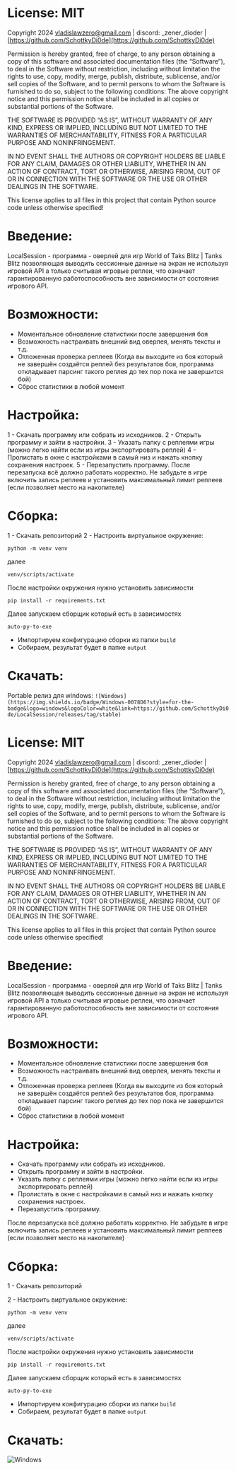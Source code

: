 # License: MIT
Copyright 2024 [vladislawzero@gmail.com](mailto:vladislawzero@gmail.com) | discord: _zener_dioder | [https://github.com/SchottkyDi0de](https://github.com/SchottkyDi0de)

Permission is hereby granted, free of charge, to any person obtaining a copy of this software and associated documentation files (the “Software”), to deal in the Software without restriction, including without limitation the rights to use, copy, modify, merge, publish, distribute, sublicense, and/or sell copies of the Software, and to permit persons to whom the Software is furnished to do so, subject to the following conditions: The above copyright notice and this permission notice shall be included in all copies or substantial portions of the Software.

THE SOFTWARE IS PROVIDED “AS IS”, WITHOUT WARRANTY OF ANY KIND, EXPRESS OR IMPLIED, INCLUDING BUT NOT LIMITED TO THE WARRANTIES OF MERCHANTABILITY, FITNESS FOR A PARTICULAR PURPOSE AND NONINFRINGEMENT.

IN NO EVENT SHALL THE AUTHORS OR COPYRIGHT HOLDERS BE LIABLE FOR ANY CLAIM, DAMAGES OR OTHER LIABILITY, WHETHER IN AN ACTION OF CONTRACT, TORT OR OTHERWISE, ARISING FROM, OUT OF OR IN CONNECTION WITH THE SOFTWARE OR THE USE OR OTHER DEALINGS IN THE SOFTWARE.

This license applies to all files in this project that contain Python source code unless otherwise specified!

# Введение:
LocalSession - программа - оверлей для игр World of Taks Blitz | Tanks Blitz позволяющая выводить сессионные данные на экран не используя игровой API а только считывая игровые реплеи, что означает гарантированную работоспособность вне зависимости от состояния игрового API.
# Возможности:
- Моментальное обновление статистики после завершения боя
- Возможность настраивать внешний вид оверлея, менять тексты и т.д.
- Отложенная проверка реплеев (Когда вы выходите из боя который не завершён создаётся реплей без результатов боя, программа откладывает парсинг такого реплея до тех пор пока не завершится бой)
- Сброс статистики в любой момент
# Настройка:
1 - Скачать программу или собрать из исходников. 
2 - Открыть программу и зайти в настройки.
3 - Указать папку с реплеями игры (можно легко найти если из игры экспортировать реплей)
4 - Пролистать в окне с настройками в самый низ и нажать кнопку сохранения настроек.
5 - Перезапустить программу.
После перезапуска всё должно работать корректно. Не забудьте в игре включить запись реплеев и установить максимальный лимит реплеев (если позволяет место на накопителе)
# Сборка:
1 - Скачать репозиторий
2 - Настроить виртуальное окружение:
```
python -m venv venv
```
далее
```
venv/scripts/activate
```
После настройки окружения нужно установить зависимости
```
pip install -r requirements.txt
```
Далее запускаем сборщик который есть в зависимостях
```
auto-py-to-exe
```
- Импортируем конфигурацию сборки из папки `build`
- Собираем, результат будет в папке `output`
# Скачать:
Portable релиз для windows:
`![Windows](https://img.shields.io/badge/Windows-0078D6?style=for-the-badge&logo=windows&logoColor=white&link=https://github.com/SchottkyDi0de/LocalSession/releases/tag/stable)`
# License: MIT
Copyright 2024 [vladislawzero@gmail.com](mailto:vladislawzero@gmail.com) | discord: _zener_dioder | [https://github.com/SchottkyDi0de](https://github.com/SchottkyDi0de)

Permission is hereby granted, free of charge, to any person obtaining a copy of this software and associated documentation files (the “Software”), to deal in the Software without restriction, including without limitation the rights to use, copy, modify, merge, publish, distribute, sublicense, and/or sell copies of the Software, and to permit persons to whom the Software is furnished to do so, subject to the following conditions: The above copyright notice and this permission notice shall be included in all copies or substantial portions of the Software.

THE SOFTWARE IS PROVIDED “AS IS”, WITHOUT WARRANTY OF ANY KIND, EXPRESS OR IMPLIED, INCLUDING BUT NOT LIMITED TO THE WARRANTIES OF MERCHANTABILITY, FITNESS FOR A PARTICULAR PURPOSE AND NONINFRINGEMENT.

IN NO EVENT SHALL THE AUTHORS OR COPYRIGHT HOLDERS BE LIABLE FOR ANY CLAIM, DAMAGES OR OTHER LIABILITY, WHETHER IN AN ACTION OF CONTRACT, TORT OR OTHERWISE, ARISING FROM, OUT OF OR IN CONNECTION WITH THE SOFTWARE OR THE USE OR OTHER DEALINGS IN THE SOFTWARE.

This license applies to all files in this project that contain Python source code unless otherwise specified!

# Введение:
LocalSession - программа - оверлей для игр World of Taks Blitz | Tanks Blitz позволяющая выводить сессионные данные на экран не используя игровой API а только считывая игровые реплеи, что означает гарантированную работоспособность вне зависимости от состояния игрового API.
# Возможности:
- Моментальное обновление статистики после завершения боя
- Возможность настраивать внешний вид оверлея, менять тексты и т.д.
- Отложенная проверка реплеев (Когда вы выходите из боя который не завершён создаётся реплей без результатов боя, программа откладывает парсинг такого реплея до тех пор пока не завершится бой)
- Сброс статистики в любой момент
# Настройка:
- Скачать программу или собрать из исходников.
- Открыть программу и зайти в настройки.
- Указать папку с реплеями игры (можно легко найти если из игры экспортировать реплей)
- Пролистать в окне с настройками в самый низ и нажать кнопку сохранения настроек.
- Перезапустить программу.

После перезапуска всё должно работать корректно. Не забудьте в игре включить запись реплеев и установить максимальный лимит реплеев (если позволяет место на накопителе)
# Сборка:
1 - Скачать репозиторий

2 - Настроить виртуальное окружение:

```
python -m venv venv
```
далее
```
venv/scripts/activate
```
После настройки окружения нужно установить зависимости
```
pip install -r requirements.txt
```
Далее запускаем сборщик который есть в зависимостях
```
auto-py-to-exe
```
- Импортируем конфигурацию сборки из папки `build`
- Собираем, результат будет в папке `output`
# Скачать:
![Windows](https://img.shields.io/badge/Windows-0078D6?style=for-the-badge&logo=windows&logoColor=white&link=https://github.com/SchottkyDi0de/LocalSession/releases/tag/stable)
